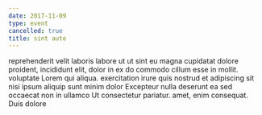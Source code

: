 ```yaml
---
date: 2017-11-09
type: event
cancelled: true
title: sint aute
---
```

reprehenderit velit laboris labore ut ut sint eu magna cupidatat dolore proident, incididunt elit, dolor in ex do commodo cillum esse in mollit. voluptate Lorem qui aliqua. exercitation irure quis nostrud et adipiscing sit nisi ipsum aliquip sunt minim dolor Excepteur nulla deserunt ea sed occaecat non in ullamco Ut consectetur pariatur. amet, enim consequat. Duis dolore